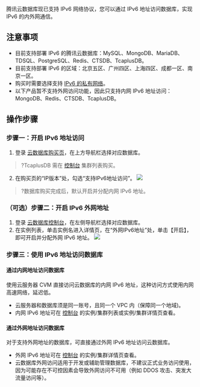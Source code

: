 
腾讯云数据库现已支持 IPv6 网络协议，您可以通过 IPv6 地址访问数据库，实现 IPv6 的内外网通信。

## 注意事项
- 目前支持部署 IPv6 的腾讯云数据库：MySQL、MongoDB、MariaDB、TDSQL、PostgreSQL、Redis、CTSDB、TcaplusDB。
- 目前支持部署 IPv6 的区域：北京五区、广州四区、上海四区、成都一区、南京一区。
- 购买时需要选择支持 [IPv6 的私有网络](https://cloud.tencent.com/document/product/215/38109#ipv6-.E5.9C.B0.E5.9D.80)。
- 以下产品暂不支持外网访问功能，因此只支持内网 IPv6 地址访问：MongoDB、Redis、CTSDB、TcaplusDB。

## 操作步骤
### 步骤一：开启 IPv6 地址访问
1. 登录 [云数据库购买页](https://buy.cloud.tencent.com/cdb?regionId=8)，在上方导航栏选择对应数据库。
>?TcaplusDB 需在 [控制台](https://console.cloud.tencent.com/tcaplusdb/app) 集群列表购买。
2. 在购买页的“IP版本”处，勾选“支持IPv6地址访问”。
![](https://main.qcloudimg.com/raw/c89ee6950e10c1c50c2b7bfb478023e9.png)
>?数据库购买完成后，默认开启并分配内网 IPv6 地址。

### （可选）步骤二：开启 IPv6 外网地址
1. 登录 [云数据库控制台](https://console.cloud.tencent.com/cdb)，在左侧导航栏选择对应数据库。
2. 在实例列表，单击实例名进入详情页，在“外网IPv6地址”处，单击【开启】，即可开启并分配外网 IPv6 地址。
![](https://main.qcloudimg.com/raw/f4f38e65fd7985e04c92022318465408.png)

### 步骤三：使用 IPv6 地址访问数据库
#### 通过内网地址访问数据库
使用云服务器 CVM 直接访问云数据库的内网 IPv6 地址，这种访问方式使用内网高速网络，延迟低。
  - 云服务器和数据库须是同一账号，且同一个 VPC 内（保障同一个地域)。
  - 内网 IPv6 地址可在 [控制台](https://console.cloud.tencent.com/cdb) 的实例/集群列表或实例/集群详情页查看。

#### 通过外网地址访问数据库
对于支持外网地址的数据库，可直接通过外网 IPv6 地址访问云数据库。
  - 外网 IPv6 地址可在 [控制台](https://console.cloud.tencent.com/cdb) 的实例/集群详情页查看。
  - 云数据库外网访问适用于开发或辅助管理数据库，不建议正式业务访问使用，因为可能存在不可控因素会导致外网访问不可用（例如 DDOS 攻击、突发大流量访问等）。
